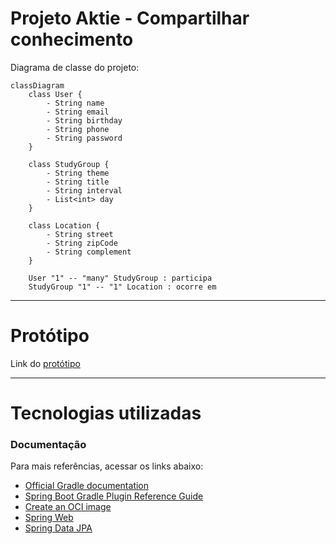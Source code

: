 # Projeto Aktie - Compartilhar conhecimento

Diagrama de classe do projeto:

```mermaid
classDiagram
    class User {
        - String name
        - String email
        - String birthday
        - String phone
        - String password
    }

    class StudyGroup {
        - String theme
        - String title
        - String interval
        - List<int> day
    }

    class Location {
        - String street
        - String zipCode
        - String complement
    }

    User "1" -- "many" StudyGroup : participa
    StudyGroup "1" -- "1" Location : ocorre em
```

---

# Protótipo

Link do [protótipo](https://marvelapp.com/prototype/h435694)

---

# Tecnologias utilizadas

### Documentação

Para mais referências, acessar os links abaixo:

* [Official Gradle documentation](https://docs.gradle.org)
* [Spring Boot Gradle Plugin Reference Guide](https://docs.spring.io/spring-boot/3.4.4/gradle-plugin)
* [Create an OCI image](https://docs.spring.io/spring-boot/3.4.4/gradle-plugin/packaging-oci-image.html)
* [Spring Web](https://docs.spring.io/spring-boot/3.4.4/reference/web/servlet.html)
* [Spring Data JPA](https://docs.spring.io/spring-boot/3.4.4/reference/data/sql.html#data.sql.jpa-and-spring-data)